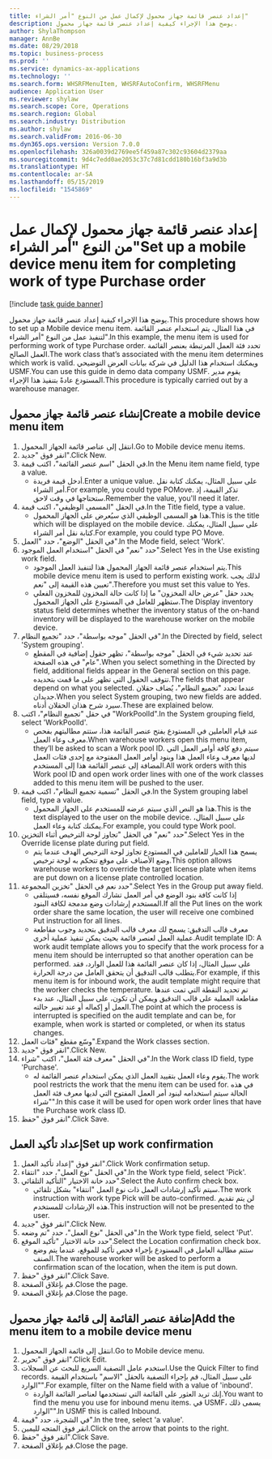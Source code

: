 ```yaml
---
title: إعداد عنصر قائمة جهاز محمول لإكمال عمل من النوع "أمر الشراء"
description: يوضح هذا الإجراء كيفية إعداد عنصر قائمة جهاز محمول.
author: ShylaThompson
manager: AnnBe
ms.date: 08/29/2018
ms.topic: business-process
ms.prod: ''
ms.service: dynamics-ax-applications
ms.technology: ''
ms.search.form: WHSRFMenuItem, WHSRFAutoConfirm, WHSRFMenu
audience: Application User
ms.reviewer: shylaw
ms.search.scope: Core, Operations
ms.search.region: Global
ms.search.industry: Distribution
ms.author: shylaw
ms.search.validFrom: 2016-06-30
ms.dyn365.ops.version: Version 7.0.0
ms.openlocfilehash: 326a0039d2769ee5f459a87c302c93604d2379aa
ms.sourcegitcommit: 9d4c7edd0ae2053c37c7d81cdd180b16bf3a9d3b
ms.translationtype: HT
ms.contentlocale: ar-SA
ms.lasthandoff: 05/15/2019
ms.locfileid: "1545869"
---
```

# <a name="set-up-a-mobile-device-menu-item-for-completing-work-of-type-purchase-order"></a><span data-ttu-id="72cf4-103">إعداد عنصر قائمة جهاز محمول لإكمال عمل من النوع "أمر الشراء"</span><span class="sxs-lookup"><span data-stu-id="72cf4-103">Set up a mobile device menu item for completing work of type Purchase order</span></span>

[!include [task guide banner](../../includes/task-guide-banner.md)]

<span data-ttu-id="72cf4-104">يوضح هذا الإجراء كيفية إعداد عنصر قائمة جهاز محمول.</span><span class="sxs-lookup"><span data-stu-id="72cf4-104">This procedure shows how to set up a Mobile device menu item.</span></span> <span data-ttu-id="72cf4-105">في هذا المثال، يتم استخدام عنصر القائمة لتنفيذ عمل من النوع "أمر الشراء".</span><span class="sxs-lookup"><span data-stu-id="72cf4-105">In this example, the menu item is used for performing work of type Purchase order.</span></span> <span data-ttu-id="72cf4-106">تحدد فئة العمل المرتبطة بعنصر القائمة العمل الصالح.</span><span class="sxs-lookup"><span data-stu-id="72cf4-106">The work class that’s associated with the menu item determines which work is valid.</span></span> <span data-ttu-id="72cf4-107">ويمكنك استخدام هذا الدليل في شركة بيانات العرض التوضيحي USMF.</span><span class="sxs-lookup"><span data-stu-id="72cf4-107">You can use this guide in demo data company USMF.</span></span> <span data-ttu-id="72cf4-108">يقوم مدير المستودع عادةً بتنفيذ هذا الإجراء.</span><span class="sxs-lookup"><span data-stu-id="72cf4-108">This procedure is typically carried out by a warehouse manager.</span></span>


## <a name="create-a-mobile-device-menu-item"></a><span data-ttu-id="72cf4-109">إنشاء عنصر قائمة جهاز محمول</span><span class="sxs-lookup"><span data-stu-id="72cf4-109">Create a mobile device menu item</span></span>
1. <span data-ttu-id="72cf4-110">انتقل إلى عناصر قائمة الجهاز المحمول.</span><span class="sxs-lookup"><span data-stu-id="72cf4-110">Go to Mobile device menu items.</span></span>
2. <span data-ttu-id="72cf4-111">انقر فوق "جديد".</span><span class="sxs-lookup"><span data-stu-id="72cf4-111">Click New.</span></span>
3. <span data-ttu-id="72cf4-112">في الحقل "اسم عنصر القائمة‬"، اكتب قيمة.</span><span class="sxs-lookup"><span data-stu-id="72cf4-112">In the Menu item name field, type a value.</span></span>
    * <span data-ttu-id="72cf4-113">أدخل قيمة فريدة.</span><span class="sxs-lookup"><span data-stu-id="72cf4-113">Enter a unique value.</span></span> <span data-ttu-id="72cf4-114">على سبيل المثال، يمكنك كتابة نقل أمر الشراء.</span><span class="sxs-lookup"><span data-stu-id="72cf4-114">For example, you could type POMove.</span></span> <span data-ttu-id="72cf4-115">تذكر القيمة، إذ ستحتاجها في وقت لاحق.</span><span class="sxs-lookup"><span data-stu-id="72cf4-115">Remember the value, you'll need it later.</span></span>  
4. <span data-ttu-id="72cf4-116">في الحقل "المسمى الوظيفي"، اكتب قيمة.</span><span class="sxs-lookup"><span data-stu-id="72cf4-116">In the Title field, type a value.</span></span>
    * <span data-ttu-id="72cf4-117">هذا هو المسمى الوظيفي الذي سيُعرض على الجهاز المحمول.</span><span class="sxs-lookup"><span data-stu-id="72cf4-117">This is the title which will be displayed on the mobile device.</span></span> <span data-ttu-id="72cf4-118">على سبيل المثال، يمكنك كتابة نقل أمر الشراء.</span><span class="sxs-lookup"><span data-stu-id="72cf4-118">For example, you could type PO Move.</span></span>  
5. <span data-ttu-id="72cf4-119">في الحقل "الوضع"، حدد "العمل".</span><span class="sxs-lookup"><span data-stu-id="72cf4-119">In the Mode field, select 'Work'.</span></span>
6. <span data-ttu-id="72cf4-120">حدد "نعم" في الحقل "استخدام العمل الموجود‬".</span><span class="sxs-lookup"><span data-stu-id="72cf4-120">Select Yes in the Use existing work field.</span></span>
    * <span data-ttu-id="72cf4-121">يتم استخدام عنصر قائمة الجهاز المحمول هذا لتنفيذ العمل الموجود.</span><span class="sxs-lookup"><span data-stu-id="72cf4-121">This mobile device menu item is used to perform existing work.</span></span> <span data-ttu-id="72cf4-122">لذلك يجب تعيين هذه القيمة إلى "نعم".</span><span class="sxs-lookup"><span data-stu-id="72cf4-122">Therefore you must set this value to Yes.</span></span>  
    * <span data-ttu-id="72cf4-123">يحدد حقل "عرض حالة المخزون‬" ما إذا كانت حالة المخزون للمخزون الفعلي ستظهر للعامل في المستودع على الجهاز المحمول.</span><span class="sxs-lookup"><span data-stu-id="72cf4-123">The Display inventory status field determines whether the inventory status of the on-hand inventory will be displayed to the warehouse worker on the mobile device.</span></span>  
7. <span data-ttu-id="72cf4-124">في الحقل "موجه بواسطة"، حدد "تجميع النظام".</span><span class="sxs-lookup"><span data-stu-id="72cf4-124">In the Directed by field, select 'System grouping'.</span></span>
    * <span data-ttu-id="72cf4-125">عند تحديد شيء في الحقل "موجه بواسطة‬"، تظهر حقول إضافية في المقطع "عام" في هذه الصفحة.</span><span class="sxs-lookup"><span data-stu-id="72cf4-125">When you select something in the Directed by field, additional fields appear in the General section on this page.</span></span> <span data-ttu-id="72cf4-126">تتوقف الحقول التي تظهر على ما قمت بتحديده.</span><span class="sxs-lookup"><span data-stu-id="72cf4-126">The fields that appear depend on what you selected.</span></span> <span data-ttu-id="72cf4-127">عندما تحدد "تجميع النظام‬"، يُضاف حقلان جديدان.</span><span class="sxs-lookup"><span data-stu-id="72cf4-127">When you select System grouping, two new fields are added.</span></span> <span data-ttu-id="72cf4-128">سيرد شرح هذان الحقلان أدناه.</span><span class="sxs-lookup"><span data-stu-id="72cf4-128">These are explained below.</span></span>  
8. <span data-ttu-id="72cf4-129">في حقل "تجميع النظام"، اكتب "WorkPoolId".</span><span class="sxs-lookup"><span data-stu-id="72cf4-129">In the System grouping field, select 'WorkPoolId'.</span></span>
    * <span data-ttu-id="72cf4-130">عند قيام العاملين في المستودع بفتح عنصر القائمة هذا، ستتم مطالبتهم بفحص معرف وعاء العمل‬.</span><span class="sxs-lookup"><span data-stu-id="72cf4-130">When warehouse workers open this menu item, they’ll be asked to scan a Work pool ID.</span></span> <span data-ttu-id="72cf4-131">سيتم دفع كافة أوامر العمل التي لديها معرف وعاء العمل هذا وبنود أوامر العمل المفتوحة مع إحدى فئات العمل المضافة إلى عنصر القائمة هذا إلى المستخدم.</span><span class="sxs-lookup"><span data-stu-id="72cf4-131">All work orders with this Work pool ID and open work order lines with one of the work classes added to this menu item will be pushed to the user.</span></span>  
9. <span data-ttu-id="72cf4-132">في الحقل "تسمية تجميع النظام"، اكتب قيمة.</span><span class="sxs-lookup"><span data-stu-id="72cf4-132">In the System grouping label field, type a value.</span></span>
    * <span data-ttu-id="72cf4-133">هذا هو النص الذي سيتم عرضه للمستخدم على الجهاز المحمول.</span><span class="sxs-lookup"><span data-stu-id="72cf4-133">This is the text displayed to the user on the mobile device.</span></span> <span data-ttu-id="72cf4-134">على سبيل المثال، يمكنك كتابة وعاء العمل.</span><span class="sxs-lookup"><span data-stu-id="72cf4-134">For example, you could type Work pool.</span></span>  
10. <span data-ttu-id="72cf4-135">حدد "نعم" في الحقل "تجاوز لوحة الترخيص‬ أثناء التخزين".</span><span class="sxs-lookup"><span data-stu-id="72cf4-135">Select Yes in the Override license plate during put field.</span></span>
    * <span data-ttu-id="72cf4-136">يسمح هذا الخيار للعاملين في المستودع تجاوز لوحة الترخيص الهدف عندما يتم وضع الأصناف على موقع تتحكم به لوحة ترخيص.</span><span class="sxs-lookup"><span data-stu-id="72cf4-136">This option allows warehouse workers to override the target license plate when items are put down on a license plate controlled location.</span></span>  
11. <span data-ttu-id="72cf4-137">حدد نعم في الحقل "تخزين المجموعة".</span><span class="sxs-lookup"><span data-stu-id="72cf4-137">Select Yes in the Group put away field.</span></span>
    * <span data-ttu-id="72cf4-138">إذا كانت كافة بنود الوضع في أمر العمل تشارك الموقع نفسه، فسيتلقى المستخدم إرشادات وضع مدمجة لكافة البنود.</span><span class="sxs-lookup"><span data-stu-id="72cf4-138">If all the Put lines on the work order share the same location, the user will receive one combined Put instruction for all lines.</span></span>  
    * <span data-ttu-id="72cf4-139">معرف قالب التدقيق: يسمح لك معرف قالب التدقيق بتحديد وجوب مقاطعة عملية العمل لعنصر قائمة بحيث يمكن تنفيذ عملية أخرى.</span><span class="sxs-lookup"><span data-stu-id="72cf4-139">Audit template ID: A work audit template allows you to specify that the work process for a menu item should be interrupted so that another operation can be performed.</span></span> <span data-ttu-id="72cf4-140">على سبيل المثال، إذا كان عنصر القائمة هذا للعمل الوارد، فقد يتطلب قالب التدقيق أن يتحقق العامل من درجة الحرارة.</span><span class="sxs-lookup"><span data-stu-id="72cf4-140">For example, if this menu item is for inbound work, the audit template might require that the worker checks the temperature.</span></span> <span data-ttu-id="72cf4-141">تم تحديد النقطة التي تمت عندها مقاطعة العملية على قالب التدقيق ويمكن أن تكون، على سبيل المثال، عند بدء العمل أو إكماله أو عند تغيير حالته.</span><span class="sxs-lookup"><span data-stu-id="72cf4-141">The point at which the process is interrupted is specified on the audit template and can be, for example, when work is started or completed, or when its status changes.</span></span>  
12. <span data-ttu-id="72cf4-142">وسّع مقطع "فئات العمل".</span><span class="sxs-lookup"><span data-stu-id="72cf4-142">Expand the Work classes section.</span></span>
13. <span data-ttu-id="72cf4-143">انقر فوق "جديد".</span><span class="sxs-lookup"><span data-stu-id="72cf4-143">Click New.</span></span>
14. <span data-ttu-id="72cf4-144">في الحقل "معرف فئة العمل"، اكتب "شراء".</span><span class="sxs-lookup"><span data-stu-id="72cf4-144">In the Work class ID field, type 'Purchase'.</span></span>
    * <span data-ttu-id="72cf4-145">يقوم وعاء العمل بتقييد العمل الذي يمكن استخدام عنصر القائمة له.</span><span class="sxs-lookup"><span data-stu-id="72cf4-145">The work pool restricts the work that the menu item can be used for.</span></span> <span data-ttu-id="72cf4-146">في هذه الحالة سيتم استخدامه لبنود أمر العمل المفتوح التي لديها معرف فئة العمل "شراء".</span><span class="sxs-lookup"><span data-stu-id="72cf4-146">In this case it will be used for open work order lines that have the Purchase work class ID.</span></span>  
15. <span data-ttu-id="72cf4-147">انقر فوق "حفظ".</span><span class="sxs-lookup"><span data-stu-id="72cf4-147">Click Save.</span></span>

## <a name="set-up-work-confirmation"></a><span data-ttu-id="72cf4-148">إعداد تأكيد العمل</span><span class="sxs-lookup"><span data-stu-id="72cf4-148">Set up work confirmation</span></span>
1. <span data-ttu-id="72cf4-149">انقر فوق "إعداد تأكيد العمل".</span><span class="sxs-lookup"><span data-stu-id="72cf4-149">Click Work confirmation setup.</span></span>
2. <span data-ttu-id="72cf4-150">في الحقل "نوع العمل"، حدد "انتقاء".</span><span class="sxs-lookup"><span data-stu-id="72cf4-150">In the Work type field, select 'Pick'.</span></span>
3. <span data-ttu-id="72cf4-151">حدد خانة الاختيار "التأكيد التلقائي".</span><span class="sxs-lookup"><span data-stu-id="72cf4-151">Select the Auto confirm check box.</span></span>
    * <span data-ttu-id="72cf4-152">سيتم تأكيد إرشادات العمل ذات نوع العمل "انتقاء" بشكل تلقائي.</span><span class="sxs-lookup"><span data-stu-id="72cf4-152">The work instruction with work type Pick will be auto-confirmed.</span></span> <span data-ttu-id="72cf4-153">لن يتم تقديم هذه الإرشادات للمستخدم.</span><span class="sxs-lookup"><span data-stu-id="72cf4-153">This instruction will not be presented to the user.</span></span>  
4. <span data-ttu-id="72cf4-154">انقر فوق "جديد".</span><span class="sxs-lookup"><span data-stu-id="72cf4-154">Click New.</span></span>
5. <span data-ttu-id="72cf4-155">في الحقل "نوع العمل"، حدد "تم وضعه".</span><span class="sxs-lookup"><span data-stu-id="72cf4-155">In the Work type field, select 'Put'.</span></span>
6. <span data-ttu-id="72cf4-156">حدد خانة الاختيار "تأكيد الموقع".</span><span class="sxs-lookup"><span data-stu-id="72cf4-156">Select the Location confirmation check box.</span></span>
    * <span data-ttu-id="72cf4-157">ستتم مطالبة العامل في المستودع بإجراء فحص تأكيد للموقع، عندما يتم وضع الصنف.</span><span class="sxs-lookup"><span data-stu-id="72cf4-157">The warehouse worker will be asked to perform a confirmation scan of the location, when the item is put down.</span></span>  
7. <span data-ttu-id="72cf4-158">انقر فوق "حفظ".</span><span class="sxs-lookup"><span data-stu-id="72cf4-158">Click Save.</span></span>
8. <span data-ttu-id="72cf4-159">قم بإغلاق الصفحة.</span><span class="sxs-lookup"><span data-stu-id="72cf4-159">Close the page.</span></span>
9. <span data-ttu-id="72cf4-160">قم بإغلاق الصفحة.</span><span class="sxs-lookup"><span data-stu-id="72cf4-160">Close the page.</span></span>

## <a name="add-the-menu-item-to-a-mobile-device-menu"></a><span data-ttu-id="72cf4-161">إضافة عنصر القائمة إلى قائمة جهاز محمول</span><span class="sxs-lookup"><span data-stu-id="72cf4-161">Add the menu item to a mobile device menu</span></span>
1. <span data-ttu-id="72cf4-162">انتقل إلى قائمة الجهاز المحمول.</span><span class="sxs-lookup"><span data-stu-id="72cf4-162">Go to Mobile device menu.</span></span>
2. <span data-ttu-id="72cf4-163">انقر فوق "تحرير".</span><span class="sxs-lookup"><span data-stu-id="72cf4-163">Click Edit.</span></span>
3. <span data-ttu-id="72cf4-164">استخدم عامل التصفية السريع للبحث عن السجلات.</span><span class="sxs-lookup"><span data-stu-id="72cf4-164">Use the Quick Filter to find records.</span></span> <span data-ttu-id="72cf4-165">على سبيل المثال، قم بإجراء التصفية بالحقل "الاسم" باستخدام القيمة "الوارد".</span><span class="sxs-lookup"><span data-stu-id="72cf4-165">For example, filter on the Name field with a value of 'inbound'.</span></span>
    * <span data-ttu-id="72cf4-166">إنك تريد العثور على القائمة التي تستخدمها لعناصر القائمة الواردة.</span><span class="sxs-lookup"><span data-stu-id="72cf4-166">You want to find the menu you use for inbound menu items.</span></span> <span data-ttu-id="72cf4-167">في USMF، يسمى ذلك "الوارد‬".</span><span class="sxs-lookup"><span data-stu-id="72cf4-167">In USMF this is called Inbound.</span></span>  
4. <span data-ttu-id="72cf4-168">في الشجرة، حدد "قيمة".</span><span class="sxs-lookup"><span data-stu-id="72cf4-168">In the tree, select 'a value'.</span></span>
5. <span data-ttu-id="72cf4-169">انقر فوق المتجه لليمين.</span><span class="sxs-lookup"><span data-stu-id="72cf4-169">Click on the arrow that points to the right.</span></span>
6. <span data-ttu-id="72cf4-170">انقر فوق "حفظ".</span><span class="sxs-lookup"><span data-stu-id="72cf4-170">Click Save.</span></span>
7. <span data-ttu-id="72cf4-171">قم بإغلاق الصفحة.</span><span class="sxs-lookup"><span data-stu-id="72cf4-171">Close the page.</span></span>

